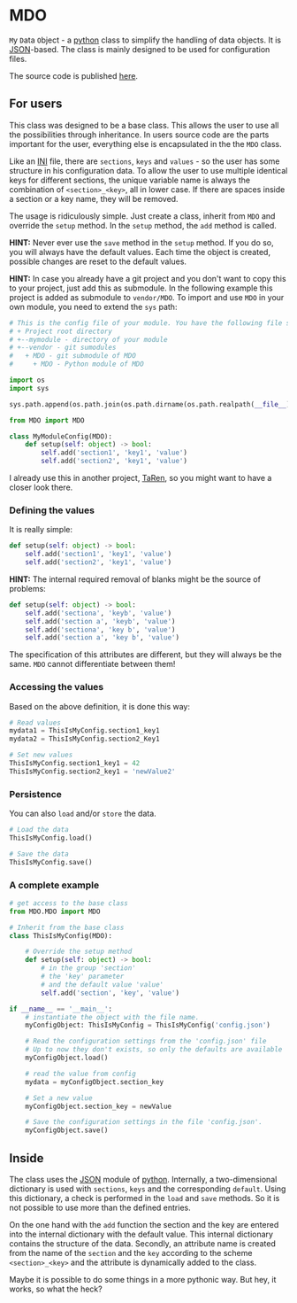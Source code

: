 # MDO

`M`y `D`ata `O`bject - a [python][python] class to simplify the handling of data objects. It is [JSON][json]-based. The class is mainly designed to be used for configuration files.

The source code is published [here][mdo].

## For users

This class was designed to be a base class. This allows the user to use all the possibilities through inheritance. In users source code are the parts important for the user, everything else is encapsulated in the the ```MDO``` class.

Like an [INI][ini] file, there are `sections`, `keys` and `values` - so the user has some structure in his configuration data. To allow the user to use multiple identical keys for different sections, the unique variable name is always the combination of `<section>_<key>`, all in lower case. If there are spaces inside a section or a key name, they will be removed.

The usage is ridiculously simple. Just create a class, inherit from `MDO` and override the `setup` method. In the `setup` method, the `add` method is called.

**HINT:** Never ever use the ```save``` method in the ```setup``` method. If you do so, you will always have the default values. Each time the object is created, possible changes are reset to the default values.

**HINT:** In case you already have a git project and you don't want to copy this to your project, just add this as submodule. In the following example this project is added as submodule to ```vendor/MDO```. To import and use ```MDO``` in your own module, you need to extend the ```sys``` path:

```python
# This is the config file of your module. You have the following file structure
# + Project root directory
# +--mymodule - directory of your module
# +--vendor - git sumodules
#   + MDO - git submodule of MDO
#     + MDO - Python module of MDO

import os
import sys

sys.path.append(os.path.join(os.path.dirname(os.path.realpath(__file__)), '../vendor/MDO/MDO/'))

from MDO import MDO

class MyModuleConfig(MDO):
    def setup(self: object) -> bool:
        self.add('section1', 'key1', 'value')
        self.add('section2', 'key1', 'value')
```

I already use this in another project, [TaRen][taren], so you might want to have a closer look there.

### Defining the values

It is really simple:

```python
def setup(self: object) -> bool:
    self.add('section1', 'key1', 'value')
    self.add('section2', 'key1', 'value')
```

**HINT:** The internal required removal of blanks might be the source of problems:

```python
def setup(self: object) -> bool:
    self.add('sectiona', 'keyb', 'value')
    self.add('section a', 'keyb', 'value')
    self.add('sectiona', 'key b', 'value')
    self.add('section a', 'key b', 'value')
```

The specification of this attributes are different, but they will always be the same. ```MDO``` cannot differentiate between them!

### Accessing the values

Based on the above definition, it is done this way:

```python
# Read values
mydata1 = ThisIsMyConfig.section1_key1
mydata2 = ThisIsMyConfig.section2_Key1

# Set new values
ThisIsMyConfig.section1_key1 = 42
ThisIsMyConfig.section2_key1 = 'newValue2'
```

### Persistence

You can also `load` and/or `store` the data.

```python
# Load the data
ThisIsMyConfig.load()

# Save the data
ThisIsMyConfig.save()
```

### A complete example

```python
# get access to the base class
from MDO.MDO import MDO

# Inherit from the base class
class ThisIsMyConfig(MDO):

    # Override the setup method
    def setup(self: object) -> bool:
        # in the group 'section'
        # the 'key' parameter
        # and the default value 'value'
        self.add('section', 'key', 'value')

if __name__ == '__main__':
    # instantiate the object with the file name.
    myConfigObject: ThisIsMyConfig = ThisIsMyConfig('config.json')

    # Read the configuration settings from the 'config.json' file
    # Up to now they don't exists, so only the defaults are available
    myConfigObject.load()

    # read the value from config
    mydata = myConfigObject.section_key

    # Set a new value
    myConfigObject.section_key = newValue

    # Save the configuration settings in the file 'config.json'.
    myConfigObject.save()
```

## Inside

The class uses the [JSON][json] module of [python][python]. Internally, a two-dimensional dictionary is used with `sections`, `keys` and the corresponding `default`. Using this dictionary, a check is performed in the `load` and `save` methods. So it is not possible to use more than the defined entries.

On the one hand with the `add` function the section and the key are entered into the internal dictionary with the default value. This internal dictionary contains the structure of the data. Secondly, an attribute name is created from the name of the `section` and the `key` according to the scheme `<section>_<key>` and the attribute is dynamically added to the class.

Maybe it is possible to do some things in a more pythonic way. But hey, it works, so what the heck?

[ini]: https://en.wikipedia.org/wiki/INI_file
[json]: https://www.json.org/
[mdo]: https://www.github.com/ThirtySomething/MDO
[python]: https://www.python.org/
[taren]: https://github.com/ThirtySomething/TaRen
